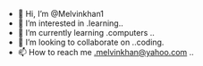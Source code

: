 - 👋 Hi, I’m @Melvinkhan1
- 👀 I’m interested in .learning..
- 🌱 I’m currently learning .computers ..
- 💞️ I’m looking to collaborate on ..coding.
- 📫 How to reach me .melvinkhan@yahoo.com ..

<!---
Melvinkhan1/Melvinkhan1 is a ✨ special ✨ repository because its `README.md` (this file) appears on your GitHub profile.
You can click the Preview link to take a look at your changes.
--->
